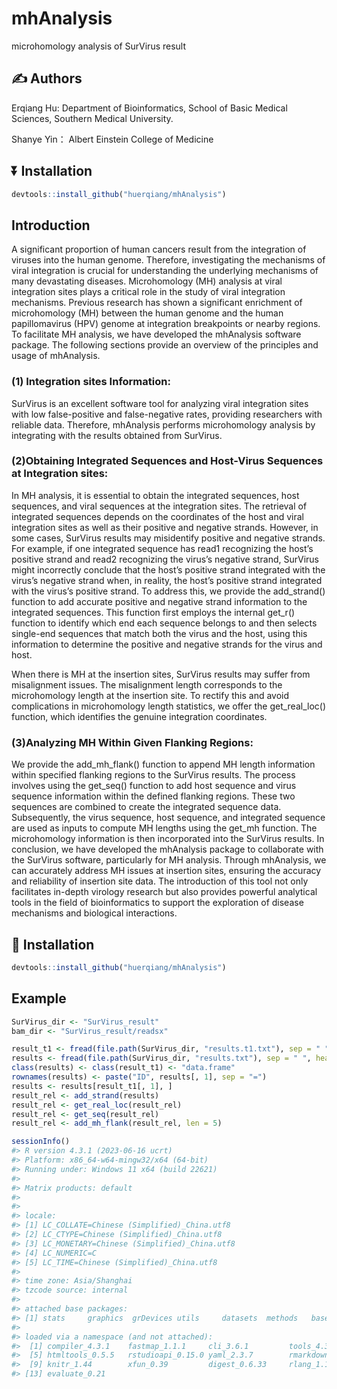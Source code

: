 
<!-- README.md is generated from README.Rmd. Please edit that file -->

# mhAnalysis

<!-- badges: start -->
<!-- badges: end -->

microhomology analysis of SurVirus result

## :writing_hand: Authors

Erqiang Hu: Department of Bioinformatics, School of Basic Medical
Sciences, Southern Medical University.

Shanye Yin： Albert Einstein College of Medicine

## :arrow_double_down: Installation

``` r
devtools::install_github("huerqiang/mhAnalysis")
```

## Introduction

A significant proportion of human cancers result from the integration of
viruses into the human genome. Therefore, investigating the mechanisms
of viral integration is crucial for understanding the underlying
mechanisms of many devastating diseases. Microhomology (MH) analysis at
viral integration sites plays a critical role in the study of viral
integration mechanisms. Previous research has shown a significant
enrichment of microhomology (MH) between the human genome and the human
papillomavirus (HPV) genome at integration breakpoints or nearby
regions. To facilitate MH analysis, we have developed the mhAnalysis
software package. The following sections provide an overview of the
principles and usage of mhAnalysis.

### (1) Integration sites Information:

SurVirus is an excellent software tool for analyzing viral integration
sites with low false-positive and false-negative rates, providing
researchers with reliable data. Therefore, mhAnalysis performs
microhomology analysis by integrating with the results obtained from
SurVirus.

### (2)Obtaining Integrated Sequences and Host-Virus Sequences at Integration sites:

In MH analysis, it is essential to obtain the integrated sequences, host
sequences, and viral sequences at the integration sites. The retrieval
of integrated sequences depends on the coordinates of the host and viral
integration sites as well as their positive and negative strands.
However, in some cases, SurVirus results may misidentify positive and
negative strands. For example, if one integrated sequence has read1
recognizing the host’s positive strand and read2 recognizing the virus’s
negative strand, SurVirus might incorrectly conclude that the host’s
positive strand integrated with the virus’s negative strand when, in
reality, the host’s positive strand integrated with the virus’s positive
strand. To address this, we provide the add_strand() function to add
accurate positive and negative strand information to the integrated
sequences. This function first employs the internal get_r() function to
identify which end each sequence belongs to and then selects single-end
sequences that match both the virus and the host, using this information
to determine the positive and negative strands for the virus and host.

When there is MH at the insertion sites, SurVirus results may suffer
from misalignment issues. The misalignment length corresponds to the
microhomology length at the insertion site. To rectify this and avoid
complications in microhomology length statistics, we offer the
get_real_loc() function, which identifies the genuine integration
coordinates.

### (3)Analyzing MH Within Given Flanking Regions:

We provide the add_mh_flank() function to append MH length information
within specified flanking regions to the SurVirus results. The process
involves using the get_seq() function to add host sequence and virus
sequence information within the defined flanking regions. These two
sequences are combined to create the integrated sequence data.
Subsequently, the virus sequence, host sequence, and integrated sequence
are used as inputs to compute MH lengths using the get_mh function. The
microhomology information is then incorporated into the SurVirus
results. In conclusion, we have developed the mhAnalysis package to
collaborate with the SurVirus software, particularly for MH analysis.
Through mhAnalysis, we can accurately address MH issues at insertion
sites, ensuring the accuracy and reliability of insertion site data. The
introduction of this tool not only facilitates in-depth virology
research but also provides powerful analytical tools in the field of
bioinformatics to support the exploration of disease mechanisms and
biological interactions.

## :hammer: Installation

``` r
devtools::install_github("huerqiang/mhAnalysis")
```

## Example

``` r
SurVirus_dir <- "SurVirus_result"
bam_dir <- "SurVirus_result/readsx"

result_t1 <- fread(file.path(SurVirus_dir, "results.t1.txt"), sep = " ", header = FALSE, fill = TRUE)
results <- fread(file.path(SurVirus_dir, "results.txt"), sep = " ", header = FALSE, fill = TRUE)
class(results) <- class(result_t1) <- "data.frame"
rownames(results) <- paste("ID", results[, 1], sep = "=")
results <- results[result_t1[, 1], ]
result_rel <- add_strand(results)
result_rel <- get_real_loc(result_rel)
result_rel <- get_seq(result_rel)
result_rel <- add_mh_flank(result_rel, len = 5)
```

``` r
sessionInfo()
#> R version 4.3.1 (2023-06-16 ucrt)
#> Platform: x86_64-w64-mingw32/x64 (64-bit)
#> Running under: Windows 11 x64 (build 22621)
#> 
#> Matrix products: default
#> 
#> 
#> locale:
#> [1] LC_COLLATE=Chinese (Simplified)_China.utf8 
#> [2] LC_CTYPE=Chinese (Simplified)_China.utf8   
#> [3] LC_MONETARY=Chinese (Simplified)_China.utf8
#> [4] LC_NUMERIC=C                               
#> [5] LC_TIME=Chinese (Simplified)_China.utf8    
#> 
#> time zone: Asia/Shanghai
#> tzcode source: internal
#> 
#> attached base packages:
#> [1] stats     graphics  grDevices utils     datasets  methods   base     
#> 
#> loaded via a namespace (and not attached):
#>  [1] compiler_4.3.1    fastmap_1.1.1     cli_3.6.1         tools_4.3.1      
#>  [5] htmltools_0.5.5   rstudioapi_0.15.0 yaml_2.3.7        rmarkdown_2.25   
#>  [9] knitr_1.44        xfun_0.39         digest_0.6.33     rlang_1.1.1      
#> [13] evaluate_0.21
```
